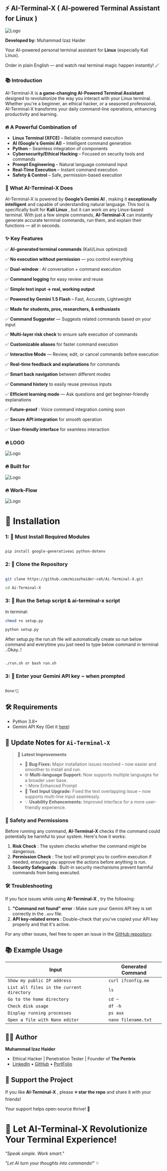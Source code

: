 ## ⚡ AI-Terminal-X  ( AI-powered  Terminal Assistant for **Linux )**

![Logo](img/main.png)

**Developed by:** Muhammad Izaz Haider

Your AI-powered personal terminal assistant for **Linux** (especially Kali Linux).

Order in plain English — and watch real terminal magic happen instantly! 🪄

### 📚 **Introduction**

AI-Terminal-X is **a game-changing AI-Powered Terminal Assistant** designed to revolutionize the way you interact with your Linux terminal. Whether you're a beginner, an ethical hacker, or a seasoned professional, AI-Terminal-X transforms your daily command-line operations, enhancing productivity and learning.

### 🔥 **A Powerful Combination of**

* **Linux Terminal (XFCE)** – Reliable command execution
* **AI (Google's Gemini AI)** – Intelligent command generation
* **Python** – Seamless integration of components
* **Cybersecurity/Ethical Hacking** – Focused on security tools and commands
* **Prompt Engineering** – Natural language command input
* **Real-Time Execution** – Instant command execution
* **Safety & Control** – Safe, permission-based execution

### 🔐 **What AI-Terminal-X Does**

AI-Terminal-X is powered by  **Google’s Gemini AI** , making it **exceptionally intelligent** and capable of understanding natural language. This tool is specifically built for  **Kali Linux** , but it can work on any Linux-based terminal. With just a few simple commands, **AI-Terminal-X** can instantly generate accurate terminal commands, run them, and explain their functions — all in seconds.

### ✨ **Key Features**

✅ **AI-generated terminal commands** (Kali/Linux optimized)

✅ **No execution without permission** — you control everything

✅  **Dual-window** : AI conversation + command execution

✅ **Command logging** for easy review and reuse

✅ **Simple text input → real, working output**

✅ **Powered by Gemini 1.5 Flash** – Fast, Accurate, Lightweight

✅ **Made for students, pros, researchers, & enthusiasts**

✅ **Command Suggester** — Suggests related commands based on your input

✅ **Multi-layer risk check** to ensure safe execution of commands

✅ **Customizable aliases** for faster command execution

✅ **Interactive Mode** — Review, edit, or cancel commands before execution

✅ **Real-time feedback and explanations** for commands

✅ **Smart back navigation** between different modes

✅ **Command history** to easily reuse previous inputs

✅ **Efficient learning mode** — Ask questions and get beginner-friendly explanations

✅  **Future-proof** : Voice command integration coming soon

✅ **Secure API integration** for smooth operation

✅ **User-friendly interface** for seamless interaction

### 🔥 **LOGO**

![Logo](img/logo.png)

### 🔥 **Built for**

![Logo](img/built-for.png)

### 🔥 **Work-Flow**

![Logo](img/workflow.png)

# 🔧 Installation

### 1: 🔹 Must Install Required Modules

```sh

pip install google-generativeai python-dotenv

```

### 2: 🔹 Clone the Repository

```sh

git clone https://github.com/mizazhaider-ceh/Ai-Terminal-X.git

cd Ai-Terminal-X

```

### 3: 🔹 Run the Setup script & ai-terminal-x script

In terminal:

```sh
chmod +x setup.py

python setup.py

```

After setup.py the run.sh file will automatically create so run below command and everytime you just need to type below command in terminal ..Okay..!

```sh

./run.sh or bash run.sh

```

### 3: 🔹 Enter your Gemini API key ~ when prompted

```sh

Done!🚀

```

## 🛠️ Requirements

* Python 3.8+
* Gemini API Key (Get it [here](https://aistudio.google.com/apikey))

## 🔄 Update Notes for `Ai-Terminal-X`

> 🚀 **Latest Improvements**
>
> * 🐞 **Bug Fixes:** Major installation issues resolved – now easier and smoother to install and run.
> * 🌐 **Multi-language Support:** Now supports multiple languages for a broader user base.
> * ✨More Enhanced Prompt
> * 📝 **Text Input Upgrade:** Fixed the text overlapping issue – now supports multi-line input seamlessly.
> * 💡 **Usability Enhancements:** Improved interface for a more user-friendly experience.

### 🔐 Safety and Permissions

Before running any command, **AI-Terminal-X** checks if the command could potentially be harmful to your system. Here's how it works:

1. **Risk Check** : The system checks whether the command might be dangerous.
2. **Permission Check** : The tool will prompt you to confirm execution if needed, ensuring you approve the actions before anything is run.
3. **Security Safeguards** : Built-in security mechanisms prevent harmful commands from being executed.

### 🛠️ Troubleshooting

If you face issues while using  **AI-Terminal-X** , try the following:

1. **"Command not found" error** : Make sure your Gemini API key is set correctly in the `.env` file.
2. **API key-related errors** : Double-check that you've copied your API key properly and that it's active.

For any other issues, feel free to open an issue in the [GitHub repository](https://github.com/mizazhaider-ceh/Ai-Terminal-X/issues).

## 📚 Example Usage

| Input                                       | Generated Command     |
| ------------------------------------------- | --------------------- |
| `Show my public IP address`               | `curl ifconfig.me`  |
| `List all files in the current directory` | `ls`                |
| `Go to the home directory`                | `cd ~`              |
| `Check disk usage`                        | `df -h`             |
| `Display running processes`               | `ps aux`            |
| `Open a file with Nano editor`            | `nano filename.txt` |

## 👨‍💻 Author

**Muhammad Izaz Haider**

* Ethical Hacker | Penetration Tester | Founder of **The Pentrix**
* [LinkedIn](https://www.linkedin.com/in/muhammad-izaz-haider-091639314/) • [GitHub](https://github.com/mizazhaider-ceh) • [PortFolio](https://mizazhaider-ceh.github.io/My-Portfolio/)

## 🌟 Support the Project

If you like  **AI-Terminal-X** , please **⭐ star the repo** and share it with your friends!

Your support helps open-source thrive! 🚀

# 🚀 Let **AI-Terminal-X** Revolutionize Your Terminal Experience!

*"Speak simple. Work smart."*

*"Let AI turn your thoughts into commands!"* ✨
